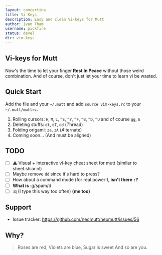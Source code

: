 ```yaml
---
layout: concertina
title: Vi Keys
description: Easy and clean Vi-keys for Mutt
author: Ivan Tham
username: pickfire
status: devel
dir: vim-keys
---
```


## Vi-keys for Mutt

Now's the time to let your finger **Rest In Peace** without those weird
combination. And of course, don't just let your time to learn vi be wasted.

## Quick Start

Add the file and your `~/.mutt` and add `source vim-keys.rc` to your
`~/.mutt/muttrc`.

1. Rolling cursors: `H`, `M`, `L`, `^E`, `^Y`, `^F`, `^B`, `^D`, `^U` and of
   course `gg`, `G`
2. Deleting stuffs: `dt`, `dT`, `dd` (*T*hread)
3. Folding origami: `za`, `zA` (*A*lternate)
4. Coming soon... (And must be aligned)

## TODO

- [ ] **&#x26A0;** Visual + Interactive vi-key cheat sheet for mutt (similar to
  sheet.shiar.nl)
- [ ] Maybe remove `dd` since it's hard to press?
- [ ] How about a command mode (for real power!)**, isn't there `:`?**
- [ ] **What is** :g/spam/d
- [ ] :q (I type this way too often) **(me too)**

## Support

- Issue tracker: https://github.com/neomutt/neomutt/issues/56

## Why?

> Roses are red,
> Violets are blue,
> Sugar is sweet
> And so are you.

